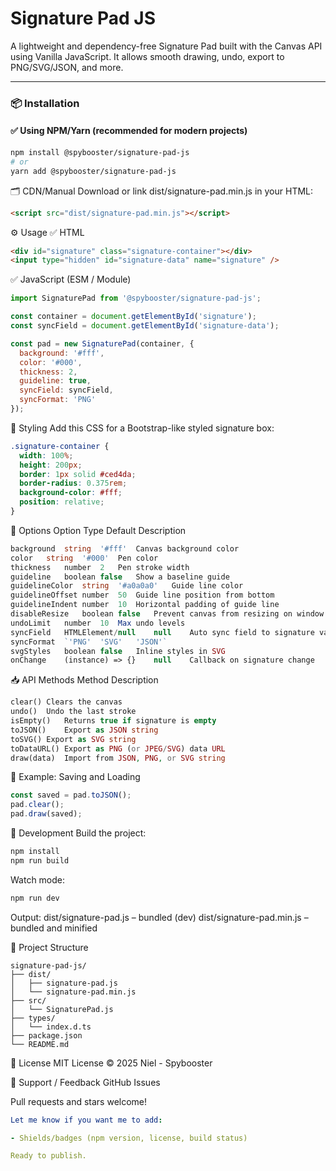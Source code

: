 # Signature Pad JS

A lightweight and dependency-free Signature Pad built with the Canvas API using Vanilla JavaScript. It allows smooth drawing, undo, export to PNG/SVG/JSON, and more.

---

### 📦 Installation

#### ✅ Using NPM/Yarn (recommended for modern projects)

```bash
npm install @spybooster/signature-pad-js
# or
yarn add @spybooster/signature-pad-js
```

🗂️ CDN/Manual
Download or link dist/signature-pad.min.js in your HTML:
```html
<script src="dist/signature-pad.min.js"></script>
```

⚙️ Usage
✅ HTML
```html
<div id="signature" class="signature-container"></div>
<input type="hidden" id="signature-data" name="signature" />
```

✅ JavaScript (ESM / Module)
```js
import SignaturePad from '@spybooster/signature-pad-js';

const container = document.getElementById('signature');
const syncField = document.getElementById('signature-data');

const pad = new SignaturePad(container, {
  background: '#fff',
  color: '#000',
  thickness: 2,
  guideline: true,
  syncField: syncField,
  syncFormat: 'PNG'
});
```

🎨 Styling
Add this CSS for a Bootstrap-like styled signature box:

```css
.signature-container {
  width: 100%;
  height: 200px;
  border: 1px solid #ced4da;
  border-radius: 0.375rem;
  background-color: #fff;
  position: relative;
}
```

🔧 Options
Option	Type	Default	Description
```php
background	string	'#fff'	Canvas background color
color	string	'#000'	Pen color
thickness	number	2	Pen stroke width
guideline	boolean	false	Show a baseline guide
guidelineColor	string	'#a0a0a0'	Guide line color
guidelineOffset	number	50	Guide line position from bottom
guidelineIndent	number	10	Horizontal padding of guide line
disableResize	boolean	false	Prevent canvas from resizing on window resize
undoLimit	number	10	Max undo levels
syncField	HTMLElement/null	null	Auto sync field to signature value
syncFormat	`'PNG'	'SVG'	'JSON'`
svgStyles	boolean	false	Inline styles in SVG
onChange	(instance) => {}	null	Callback on signature change
```

📥 API Methods
Method	Description
```php
clear()	Clears the canvas
undo()	Undo the last stroke
isEmpty()	Returns true if signature is empty
toJSON()	Export as JSON string
toSVG()	Export as SVG string
toDataURL()	Export as PNG (or JPEG/SVG) data URL
draw(data)	Import from JSON, PNG, or SVG string
```

🔄 Example: Saving and Loading
```js
const saved = pad.toJSON();
pad.clear();
pad.draw(saved);
```

🧪 Development
Build the project:
```bash
npm install
npm run build
```

Watch mode:
```bash
npm run dev
```

Output:
dist/signature-pad.js – bundled (dev)
dist/signature-pad.min.js – bundled and minified

📁 Project Structure
```pgsql
signature-pad-js/
├── dist/
│   ├── signature-pad.js
│   └── signature-pad.min.js
├── src/
│   └── SignaturePad.js
├── types/
│   └── index.d.ts
├── package.json
└── README.md
```

🧾 License
MIT License © 2025 Niel - Spybooster

💬 Support / Feedback
GitHub Issues

Pull requests and stars welcome!
```yaml
Let me know if you want me to add:

- Shields/badges (npm version, license, build status)

Ready to publish.
```
